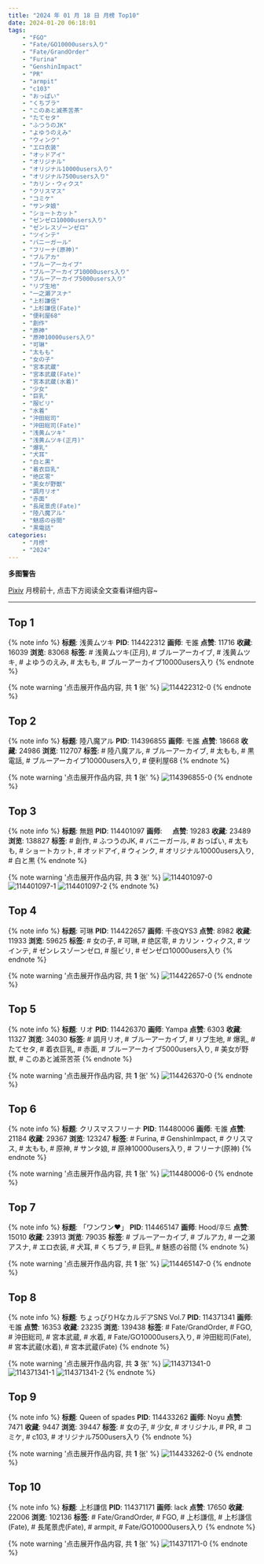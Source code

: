 ```yaml
---
title: "2024 年 01 月 18 日 月榜 Top10"
date: 2024-01-20 06:18:01
tags:
    - "FGO"
    - "Fate/GO10000users入り"
    - "Fate/GrandOrder"
    - "Furina"
    - "GenshinImpact"
    - "PR"
    - "armpit"
    - "c103"
    - "おっぱい"
    - "くちブラ"
    - "このあと滅茶苦茶"
    - "たてセタ"
    - "ふつうのJK"
    - "よゆうのえみ"
    - "ウィンク"
    - "エロ衣装"
    - "オッドアイ"
    - "オリジナル"
    - "オリジナル10000users入り"
    - "オリジナル7500users入り"
    - "カリン・ウィクス"
    - "クリスマス"
    - "コミケ"
    - "サンタ娘"
    - "ショートカット"
    - "ゼンゼロ10000users入り"
    - "ゼンレスゾーンゼロ"
    - "ツインテ"
    - "バニーガール"
    - "フリーナ(原神)"
    - "ブルアカ"
    - "ブルーアーカイブ"
    - "ブルーアーカイブ10000users入り"
    - "ブルーアーカイブ5000users入り"
    - "リブ生地"
    - "一之瀬アスナ"
    - "上杉謙信"
    - "上杉謙信(Fate)"
    - "便利屋68"
    - "創作"
    - "原神"
    - "原神10000users入り"
    - "可琳"
    - "太もも"
    - "女の子"
    - "宮本武蔵"
    - "宮本武蔵(Fate)"
    - "宮本武蔵(水着)"
    - "少女"
    - "巨乳"
    - "服ビリ"
    - "水着"
    - "沖田総司"
    - "沖田総司(Fate)"
    - "浅黄ムツキ"
    - "浅黄ムツキ(正月)"
    - "爆乳"
    - "犬耳"
    - "白と黒"
    - "着衣巨乳"
    - "绝区零"
    - "美女が野獣"
    - "調月リオ"
    - "赤面"
    - "長尾景虎(Fate)"
    - "陸八魔アル"
    - "魅惑の谷間"
    - "黒電話"
categories:
    - "月榜"
    - "2024"
---
```


<i class="fa fa-triangle-exclamation"></i>**多图警告**<i class="fa fa-triangle-exclamation"></i>

[Pixiv](https://www.pixiv.net/) 月榜前十, 点击下方阅读全文查看详细内容~

<!-- more -->

---

## Top 1

{% note info %}
**标题**: 浅黄ムツキ
**PID**: 114422312 **画师**: モ誰
**点赞**: 11716 **收藏**: 16039 **浏览**: 83068
**标签**: # 浅黄ムツキ(正月), # ブルーアーカイブ, # 浅黄ムツキ, # よゆうのえみ, # 太もも, # ブルーアーカイブ10000users入り
{% endnote %}

{% note warning '点击展开作品内容, 共 **1** 张' %}
![114422312-0](https://i.pixiv.re/img-original/img/2023/12/22/00/00/04/114422312_p0.jpg)
{% endnote %}

## Top 2

{% note info %}
**标题**: 陸八魔アル
**PID**: 114396855 **画师**: モ誰
**点赞**: 18668 **收藏**: 24986 **浏览**: 112707
**标签**: # 陸八魔アル, # ブルーアーカイブ, # 太もも, # 黒電話, # ブルーアーカイブ10000users入り, # 便利屋68
{% endnote %}

{% note warning '点击展开作品内容, 共 **1** 张' %}
![114396855-0](https://i.pixiv.re/img-original/img/2023/12/21/00/00/26/114396855_p0.jpg)
{% endnote %}

## Top 3

{% note info %}
**标题**: 無題
**PID**: 114401097 **画师**: ㅤ
**点赞**: 19283 **收藏**: 23489 **浏览**: 138827
**标签**: # 創作, # ふつうのJK, # バニーガール, # おっぱい, # 太もも, # ショートカット, # オッドアイ, # ウィンク, # オリジナル10000users入り, # 白と黒
{% endnote %}

{% note warning '点击展开作品内容, 共 **3** 张' %}
![114401097-0](https://i.pixiv.re/img-original/img/2023/12/21/03/21/49/114401097_p0.jpg)
![114401097-1](https://i.pixiv.re/img-original/img/2023/12/21/03/21/49/114401097_p1.jpg)
![114401097-2](https://i.pixiv.re/img-original/img/2023/12/21/03/21/49/114401097_p2.jpg)
{% endnote %}

## Top 4

{% note info %}
**标题**: 可琳
**PID**: 114422657 **画师**: 千夜QYS3
**点赞**: 8982 **收藏**: 11933 **浏览**: 59625
**标签**: # 女の子, # 可琳, # 绝区零, # カリン・ウィクス, # ツインテ, # ゼンレスゾーンゼロ, # 服ビリ, # ゼンゼロ10000users入り
{% endnote %}

{% note warning '点击展开作品内容, 共 **1** 张' %}
![114422657-0](https://i.pixiv.re/img-original/img/2023/12/22/00/03/05/114422657_p0.jpg)
{% endnote %}

## Top 5

{% note info %}
**标题**: リオ
**PID**: 114426370 **画师**: Yampa
**点赞**: 6303 **收藏**: 11327 **浏览**: 34030
**标签**: # 調月リオ, # ブルーアーカイブ, # リブ生地, # 爆乳, # たてセタ, # 着衣巨乳, # 赤面, # ブルーアーカイブ5000users入り, # 美女が野獣, # このあと滅茶苦茶
{% endnote %}

{% note warning '点击展开作品内容, 共 **1** 张' %}
![114426370-0](https://i.pixiv.re/img-original/img/2023/12/22/03/06/26/114426370_p0.png)
{% endnote %}

## Top 6

{% note info %}
**标题**: クリスマスフリーナ
**PID**: 114480006 **画师**: モ誰
**点赞**: 21184 **收藏**: 29367 **浏览**: 123247
**标签**: # Furina, # GenshinImpact, # クリスマス, # 太もも, # 原神, # サンタ娘, # 原神10000users入り, # フリーナ(原神)
{% endnote %}

{% note warning '点击展开作品内容, 共 **1** 张' %}
![114480006-0](https://i.pixiv.re/img-original/img/2023/12/24/00/42/50/114480006_p0.jpg)
{% endnote %}

## Top 7

{% note info %}
**标题**: 「ワンワン❤️」
**PID**: 114465147 **画师**: Hood/후드
**点赞**: 15010 **收藏**: 23913 **浏览**: 79035
**标签**: # ブルーアーカイブ, # ブルアカ, # 一之瀬アスナ, # エロ衣装, # 犬耳, # くちブラ, # 巨乳, # 魅惑の谷間
{% endnote %}

{% note warning '点击展开作品内容, 共 **1** 张' %}
![114465147-0](https://i.pixiv.re/img-original/img/2023/12/23/16/53/53/114465147_p0.png)
{% endnote %}

## Top 8

{% note info %}
**标题**: ちょっぴりHなカルデアSNS Vol.7
**PID**: 114371341 **画师**: モ誰
**点赞**: 16353 **收藏**: 23235 **浏览**: 139438
**标签**: # Fate/GrandOrder, # FGO, # 沖田総司, # 宮本武蔵, # 水着, # Fate/GO10000users入り, # 沖田総司(Fate), # 宮本武蔵(水着), # 宮本武蔵(Fate)
{% endnote %}

{% note warning '点击展开作品内容, 共 **3** 张' %}
![114371341-0](https://i.pixiv.re/img-original/img/2023/12/20/00/02/02/114371341_p0.png)
![114371341-1](https://i.pixiv.re/img-original/img/2023/12/20/00/02/02/114371341_p1.png)
![114371341-2](https://i.pixiv.re/img-original/img/2023/12/20/00/02/02/114371341_p2.png)
{% endnote %}

## Top 9

{% note info %}
**标题**: Queen of spades
**PID**: 114433262 **画师**: Noyu
**点赞**: 7471 **收藏**: 9447 **浏览**: 39447
**标签**: # 女の子, # 少女, # オリジナル, # PR, # コミケ, # c103, # オリジナル7500users入り
{% endnote %}

{% note warning '点击展开作品内容, 共 **1** 张' %}
![114433262-0](https://i.pixiv.re/img-original/img/2023/12/22/13/03/03/114433262_p0.jpg)
{% endnote %}

## Top 10

{% note info %}
**标题**: 上杉謙信
**PID**: 114371171 **画师**: lack
**点赞**: 17650 **收藏**: 22006 **浏览**: 102136
**标签**: # Fate/GrandOrder, # FGO, # 上杉謙信, # 上杉謙信(Fate), # 長尾景虎(Fate), # armpit, # Fate/GO10000users入り
{% endnote %}

{% note warning '点击展开作品内容, 共 **1** 张' %}
![114371171-0](https://i.pixiv.re/img-original/img/2023/12/20/00/00/36/114371171_p0.png)
{% endnote %}
